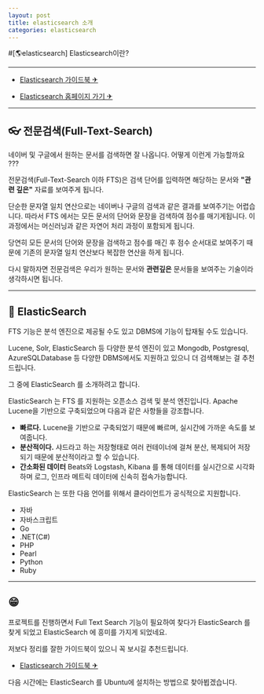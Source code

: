 ```yaml
---
layout: post
title: elasticsearch 소개
categories: elasticsearch
---
```


#[🌎elasticsearch] Elasticsearch이란?

---
- [Elasticsearch 가이드북 ✈](https://esbook.kimjmin.net/)

- [Elasticsearch 홈페이지 가기 ✈](https://www.elastic.co/kr/what-is/elasticsearch)

---

## 👓 전문검색(Full-Text-Search)

네이버 및 구글에서 원하는 문서를 검색하면 잘 나옵니다.
어떻게 이런게 가능할까요 ???

전문검색(Full-Text-Search 이하 FTS)은 검색 단어를 입력하면 해당하는 문서와 **"관련 깊은"** 자료를 보여주게 됩니다.

단순한 문자열 일치 연산으로는 네이버나 구글의 검색과 같은 결과를 보여주기는 어렵습니다.
따라서 FTS 에서는 모든 문서의 단어와 문장을 검색하여 점수를 매기게됩니다. 
이 과정에서는 머신러닝과 같은 자연어 처리 과정이 포함되게 됩니다.

당연히 모든 문서의 단어와 문장을 검색하고 점수를 매긴 후 점수 순서대로 보여주기 때문에 
기존의 문자열 일치 연산보다 복잡한 연산을 하게 됩니다.

다시 말하자면 전문검색은 우리가 원하는 문서와 **관련깊은** 문서들을 보여주는 기술이라 생각하시면 됩니다.

---

## 🥽 ElasticSearch

FTS 기능은 분석 엔진으로 제공될 수도 있고 DBMS에 기능이 탑재될 수도 있습니다.

Lucene, Solr, ElasticSearch 등 다양한 분석 엔진이 있고 
Mongodb, Postgresql, AzureSQLDatabase 등 다양한 DBMS에서도 지원하고 있으니 더 검색해보는 걸 추천드립니다.

그 중에 ElasticSearch 를 소개하려고 합니다.

ElasticSearch 는 FTS 를 지원하는 오픈소스 검색 및 분석 엔진입니다.
Apache Lucene을 기반으로 구축되었으며 다음과 같은 사항들을 강조합니다.
- **빠르다.** Lucene을 기반으로 구축되었기 때문에 빠르며, 실시간에 가까운 속도를 보여줍니다.
- **분산적이다.** 샤드라고 하는 저장형태로 여러 컨테이너에 걸쳐 분산, 복제되어 저장되기 때문에 분산적이라고 할 수 있습니다.
- **간소화된 데이터** Beats와 Logstash, Kibana 를 통해 데이터를 실시간으로 시각화하며 로그, 인프라 메트릭 데이터에 신속히 접속가능합니다.

ElasticSearch 는 또한 다음 언어를 위해서 클라이언트가 공식적으로 지원합니다.
- 자바
- 자바스크립트
- Go
- .NET(C#)
- PHP
- Pearl
- Python
- Ruby
---

## 😁 

프로젝트를 진행하면서 Full Text Search 기능이 필요하여 찾다가 ElasticSearch 를 찾게 되었고
ElasticSearch 에 흥미를 가지게 되었네요. 

저보다 정리를 잘한 가이드북이 있으니 꼭 보시길 추천드립니다.
- [Elasticsearch 가이드북 ✈](https://esbook.kimjmin.net/)

다음 시간에는 ElasticSearch 를 Ubuntu에 설치하는 방법으로 찾아뵙겠습니다.


